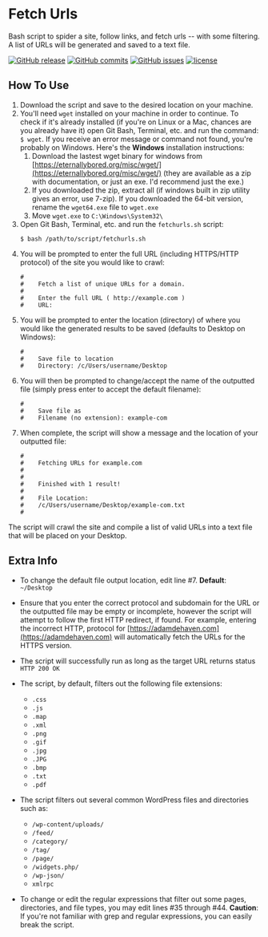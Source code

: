 # Fetch Urls
Bash script to spider a site, follow links, and fetch urls -- with some filtering. A list of URLs will be generated and saved to a text file.

[![GitHub release](https://img.shields.io/github/release/adamdehaven/fetchurls.svg?maxAge=3600)](https://github.com/adamdehaven/fetchurls/archive/master.zip)
[![GitHub commits](https://img.shields.io/github/commits-since/adamdehaven/fetchurls/v2.0.svg?maxAge=3600)](https://github.com/adamdehaven/fetchurls/compare/v2.0...master)
[![GitHub issues](https://img.shields.io/github/issues/adamdehaven/fetchurls.svg?maxAge=3600)](https://github.com/adamdehaven/fetchurls/issues)
[![license](https://img.shields.io/github/license/adamdehaven/fetchurls.svg?maxAge=3600)](https://raw.githubusercontent.com/adamdehaven/fetchurls/master/LICENSE)

## How To Use

1. Download the script and save to the desired location on your machine.
2. You'll need `wget` installed on your machine in order to continue. To check if it's already installed (if you're on Linux or a Mac, chances are you already have it) open Git Bash, Terminal, etc. and run the command: `$ wget`. If you receive an error message or command not found, you're probably on Windows. Here's the <b>Windows</b> installation instructions:
    1. Download the lastest wget binary for windows from [https://eternallybored.org/misc/wget/](https://eternallybored.org/misc/wget/) (they are available as a zip with documentation, or just an exe. I'd recommend just the exe.)
    2. If you downloaded the zip, extract all (if windows built in zip utility gives an error, use 7-zip). If you downloaded the 64-bit version, rename the `wget64.exe` file to `wget.exe`
    3. Move `wget.exe` to `C:\Windows\System32\`
3. Open Git Bash, Terminal, etc. and run the `fetchurls.sh` script:
    ```shell
    $ bash /path/to/script/fetchurls.sh
    ```
4. You will be prompted to enter the full URL (including HTTPS/HTTP protocol) of the site you would like to crawl:
    ```shell
    #
    #    Fetch a list of unique URLs for a domain.
    #
    #    Enter the full URL ( http://example.com )
    #    URL:
    ```
5. You will be prompted to enter the location (directory) of where you would like the generated results to be saved (defaults to Desktop on Windows):
    ```shell
    #
    #    Save file to location
    #    Directory: /c/Users/username/Desktop
    ```
6. You will then be prompted to change/accept the name of the outputted file (simply press enter to accept the default filename):
    ```shell
    #
    #    Save file as
    #    Filename (no extension): example-com
    ```
7. When complete, the script will show a message and the location of your outputted file:
    ```shell
    #
    #    Fetching URLs for example.com
    #
    #
    #    Finished with 1 result!
    #
    #    File Location:
    #    /c/Users/username/Desktop/example-com.txt
    #
    ```

The script will crawl the site and compile a list of valid URLs into a text file that will be placed on your Desktop.

## Extra Info

* To change the default file output location, edit line #7. **Default**: `~/Desktop`

* Ensure that you enter the correct protocol and subdomain for the URL or the outputted file may be empty or incomplete, however the script will attempt to follow the first HTTP redirect, if found. For example, entering the incorrect HTTP, protocol for [https://adamdehaven.com](https://adamdehaven.com) will automatically fetch the URLs for the HTTPS version.

* The script will successfully run as long as the target URL returns status `HTTP 200 OK`

* The script, by default, filters out the following file extensions:
    * `.css`
    * `.js`
    * `.map`
    * `.xml`
    * `.png`
    * `.gif`
    * `.jpg`
    * `.JPG`
    * `.bmp`
    * `.txt`
    * `.pdf`

* The script filters out several common WordPress files and directories such as:
    * `/wp-content/uploads/`
    * `/feed/`
    * `/category/`
    * `/tag/`
    * `/page/`
    * `/widgets.php/`
    * `/wp-json/`
    * `xmlrpc`

* To change or edit the regular expressions that filter out some pages, directories, and file types, you may edit lines #35 through #44. **Caution**: If you're not familiar with grep and regular expressions, you can easily break the script.
